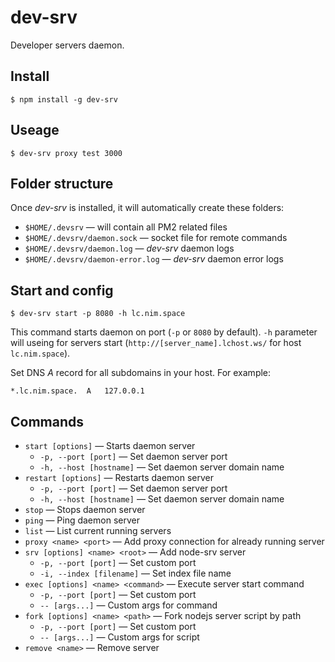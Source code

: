 # dev-srv

Developer servers daemon.

## Install

```
$ npm install -g dev-srv
```

## Useage

```
$ dev-srv proxy test 3000
```

## Folder structure

Once *dev-srv* is installed, it will automatically create these folders:

* `$HOME/.devsrv` — will contain all PM2 related files
* `$HOME/.devsrv/daemon.sock` — socket file for remote commands
* `$HOME/.devsrv/daemon.log` — *dev-srv* daemon logs
* `$HOME/.devsrv/daemon-error.log` — *dev-srv* daemon error logs

## Start and config

```
$ dev-srv start -p 8080 -h lc.nim.space
```

This command starts daemon on port (`-p` or `8080` by default). `-h` parameter will useing for servers start (`http://[server_name].lchost.ws/` for host `lc.nim.space`).

Set DNS *A* record for all subdomains in your host. For example:
```
*.lc.nim.space.  A   127.0.0.1
```

## Commands

* `start [options]` — Starts daemon server
    * `-p, --port [port]` — Set daemon server port
    * `-h, --host [hostname]` — Set daemon server domain name
* `restart [options]` — Restarts daemon server
    * `-p, --port [port]` — Set daemon server port
    * `-h, --host [hostname]` — Set daemon server domain name
* `stop`  — Stops daemon server
* `ping` — Ping daemon server
* `list` — List current running servers
* `proxy <name> <port>` — Add proxy connection for already running server
* `srv [options] <name> <root>` — Add node-srv server
    * `-p, --port [port]` — Set custom port
    * `-i, --index [filename]` — Set index file name
* `exec [options] <name> <command>` — Execute server start command
    * `-p, --port [port]` — Set custom port
    * `-- [args...]` — Custom args for command
* `fork [options] <name> <path>` — Fork nodejs server script by path
    * `-p, --port [port]` — Set custom port
    * `-- [args...]` — Custom args for script
* `remove <name>` — Remove server
